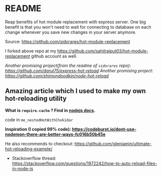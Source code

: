 # README

Reap benefits of hot module replacement with express server. One big benefit is that you won't need to wait for connecting to database on each change whenever you save new changes in your server anymore.

Source: https://github.com/sidorares/hot-module-replacement

I forked above repo at my https://github.com/sahilrajput03/hot-module-replacement github account as well.

*Another promising project(from the readme of `sidorares` repo): https://github.com/darul75/express-hot-reload*
*Another promising project: https://github.com/shimondoodkin/node-hot-reload*


## Amazing article which I used to make my own hot-reloading utility

**What is `require.cache` ? Find in [nodejs docs](https://nodejs.org/api/modules.html#requirecache).**

code in `me_nestedHotWithChokidar`

**Inspiration (I copied 99% code): https://codeburst.io/dont-use-nodemon-there-are-better-ways-fc016b50b45e**

He also recommends to checkout: https://github.com/glenjamin/ultimate-hot-reloading-example/

- Stackoverflow thread: https://stackoverflow.com/questions/1972242/how-to-auto-reload-files-in-node-js

